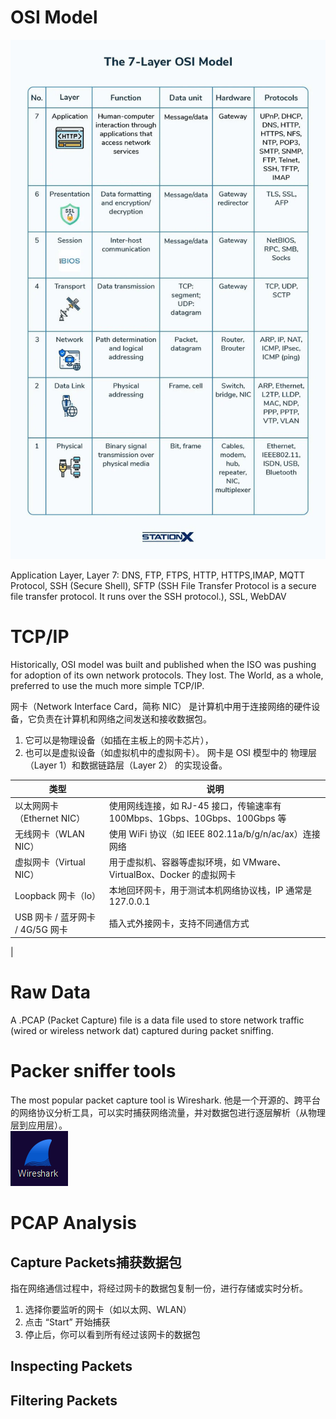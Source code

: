 # OSI Model
![alt text](assests/image_osi.png)

Application Layer, Layer 7: DNS, FTP, FTPS, HTTP, HTTPS,IMAP, MQTT Protocol, SSH (Secure Shell), SFTP (SSH File Transfer Protocol is a secure file transfer protocol. It runs over the SSH protocol.), SSL, WebDAV

# TCP/IP

Historically, OSI model was built and published when the ISO was pushing for adoption of its own network protocols. They lost. The World, as a whole, preferred to use the much more simple TCP/IP.

网卡（Network Interface Card，简称 NIC） 是计算机中用于连接网络的硬件设备，它负责在计算机和网络之间发送和接收数据包。

1. 它可以是物理设备（如插在主板上的网卡芯片），
2. 也可以是虚拟设备（如虚拟机中的虚拟网卡）。
网卡是 OSI 模型中的 物理层（Layer 1）和数据链路层（Layer 2） 的实现设备。

| 类型	| 说明 |
| ---  | --- |
| 以太网网卡（Ethernet NIC）	| 使用网线连接，如 RJ-45 接口，传输速率有 100Mbps、1Gbps、10Gbps、100Gbps 等 |
| 无线网卡（WLAN NIC）|	使用 WiFi 协议（如 IEEE 802.11a/b/g/n/ac/ax）连接网络 |
| 虚拟网卡（Virtual NIC）	 | 用于虚拟机、容器等虚拟环境，如 VMware、VirtualBox、Docker 的虚拟网卡 |
| Loopback 网卡（lo）	| 本地回环网卡，用于测试本机网络协议栈，IP 通常是 127.0.0.1 |
| USB 网卡 / 蓝牙网卡 / 4G/5G 网卡	| 插入式外接网卡，支持不同通信方式
 |
# Raw Data
A .PCAP (Packet Capture) file is a data file used to store network traffic (wired or wireless network dat) captured during packet sniffing.

# Packer sniffer tools
The most popular packet capture tool is Wireshark. 他是一个开源的、跨平台的网络协议分析工具，可以实时捕获网络流量，并对数据包进行逐层解析（从物理层到应用层）。   
![alt text](assests/image_wireshark.png)

# PCAP Analysis

## Capture Packets捕获数据包
指在网络通信过程中，将经过网卡的数据包复制一份，进行存储或实时分析。
1. 选择你要监听的网卡（如以太网、WLAN）
2. 点击 “Start” 开始捕获
3. 停止后，你可以看到所有经过该网卡的数据包

## Inspecting Packets


## Filtering Packets